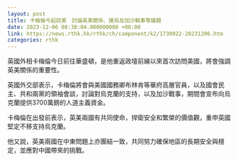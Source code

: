 ```yaml
---
layout: post
title: 卡梅倫今起訪美　討論英美關係、援烏及加沙戰事等議題
date: 2023-12-06 08:38:04.000000000 +08:00
link: https://news.rthk.hk/rthk/ch/component/k2/1730922-20231206.htm
categories: rthk
---
```


英國外相卡梅倫今日前往華盛頓，是他重返政壇前線以來首次訪問美國，將會強調英美關係的重要性。

英國外交部表示，卡梅倫將會與美國國務卿布林肯等華府高層官員，以及國會民主、共和兩黨的領袖會談，討論對烏克蘭的支持，以及加沙戰事，期間會宣布向烏克蘭提供3700萬鎊的人道主義資金。

卡梅倫在出發前表示，英美兩國有共同使命，捍衛安全和繁榮的價值觀，重申英國堅定不移支持烏克蘭。

他又說，英美兩國在中東問題上亦團結一致，共同努力確保地區的長期安全與穩定，並應對中國帶來的挑戰。
